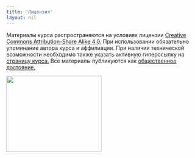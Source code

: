 ```yaml
---
title: 'Лицензия'
layout: nil
---
```


Материалы курса распространяются на условиях лицензии [Creative Commons Attribution-Share Alike 4.0.](https://creativecommons.org/licenses/by-sa/4.0/) При использовании обязательно упоминание автора курса и аффилиации. При наличии технической возможности необходимо также указать активную гиперссылку на [страницу курса.](https://fulyankin.github.io/R_probability/) Все материалы публикуются как [общественное достояние.](https://creativecommons.org/publicdomain/zero/1.0/)


<img align="center" src="https://raw.githubusercontent.com/FUlyankin/r_probability/master/800x800-04.jpg" height="200" width="250">
<br>
<br>
